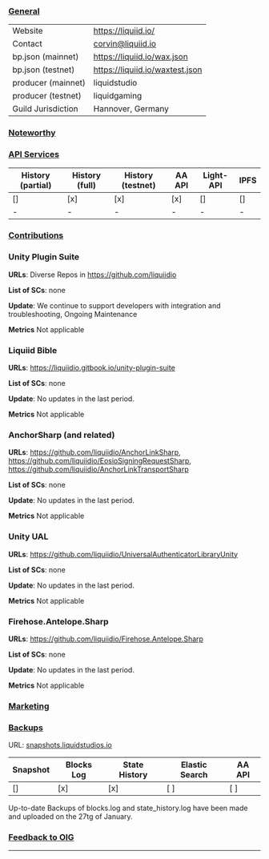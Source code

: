 
### <ins>General</ins>

|  |  |
| --- | --- |
| Website | https://liquiid.io/ |
| Contact | corvin@liquiid.io |
| bp.json (mainnet) | https://liquiid.io/wax.json |
| bp.json (testnet) | https://liquiid.io/waxtest.json |
| producer (mainnet) | liquidstudio |
| producer (testnet) | liquidgaming |
| Guild Jurisdiction | Hannover, Germany |

### <ins>Noteworthy</ins>


### <ins>API Services</ins>

| History (partial) | History (full) | History (testnet) | AA API | Light-API  | IPFS |
|--------|--------|--------|--------|--------|--------|
| [] | [x] | [x] | [x] | [] | [] |
| - | - | - | - | - |  - |


### <ins>Contributions</ins>

### Unity Plugin Suite

**URLs**: Diverse Repos in https://github.com/liquiidio

**List of SCs**: none

**Update**: We continue to support developers with integration and troubleshooting, Ongoing Maintenance

**Metrics** Not applicable

### Liquiid Bible

**URLs**: https://liquiidio.gitbook.io/unity-plugin-suite

**List of SCs**: none

**Update**: No updates in the last period.

**Metrics** Not applicable

### AnchorSharp (and related)

**URLs**: https://github.com/liquiidio/AnchorLinkSharp, https://github.com/liquiidio/EosioSigningRequestSharp, https://github.com/liquiidio/AnchorLinkTransportSharp

**List of SCs**: none

**Update**: No updates in the last period.

**Metrics** Not applicable

### Unity UAL

**URLs**: https://github.com/liquiidio/UniversalAuthenticatorLibraryUnity

**List of SCs**: none

**Update**: No updates in the last period.

**Metrics** Not applicable

### Firehose.Antelope.Sharp

**URLs**: https://github.com/liquiidio/Firehose.Antelope.Sharp

**List of SCs**: none

**Update**:  No updates in the last period.

**Metrics** Not applicable

### <ins>Marketing</ins>

### <ins>Backups </ins>
URL: [snapshots.liquidstudios.io](https://snapshots.liquidstudios.io/)

| Snapshot | Blocks Log | State History | Elastic Search | AA API |
|--------|--------|--------|--------|--------|
| [] | [x] | [x] | [ ] | [ ] |

Up-to-date Backups of blocks.log and state_history.log have been made and uploaded on the 27tg of January. 

### <ins>Feedback to OIG</ins>
----

